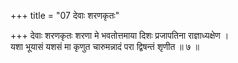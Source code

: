 +++
title = "07 देवाः शरणकृतः"

+++
देवाः शरणकृतः शरणा मे भवतोत्तमाया दिशः प्रजापतिना राज्ञाध्यक्षेण ।  
यशा भूयासं यशसं मा कृणुत चारुमन्नादं परा द्विषन्तं शृणीत ॥ ७ ॥